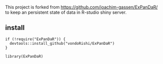This project is forked from https://github.com/joachim-gassen/ExPanDaR/ to keep an persistent state of data in R-studio shiny server.

## install  
  
    if (!require("ExPanDaR")) {  
      devtools::install_github("vondoRishi/ExPanDaR")  
    }  

    library(ExPanDaR)

